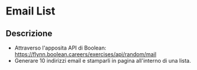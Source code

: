 # Email List

## Descrizione

- Attraverso l'apposita API di Boolean: https://flynn.boolean.careers/exercises/api/random/mail
- Generare 10 indirizzi email e stamparli in pagina all'interno di una lista.